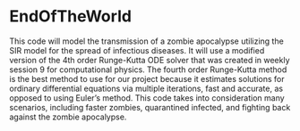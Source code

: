 # EndOfTheWorld

This code will model the  transmission of a zombie apocalypse utilizing the SIR model for the spread of infectious diseases.
It will use a modified version of the 4th order Runge-Kutta ODE solver that was created in weekly session 9 for computational physics. The fourth order Runge-Kutta method is the best method to use for our project because it estimates solutions for ordinary differential equations via multiple iterations, fast and accurate, as opposed to using Euler’s method.
This code takes into consideration many scenarios, including faster zombies, quarantined infected, and fighting back against the zombie apocalypse.
